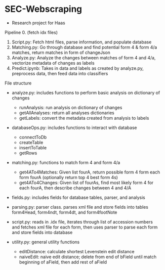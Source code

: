 # SEC-Webscraping
- Research project for Haas

Pipeline
0. (fetch idx files)
1. Script.py: Fetch html files, parse information, and populate database
2. Matching.py: Go through database and find potential form 4 & form 4/a matches, return matches in form of changeJson
3. Analyze.py: Analyze the changes between matches of form 4 and 4/a, vectorize metadata of changes as labels
4. Predict.ipynb: Takes in data and labels as created by analyze.py, preprocess data, then feed data into classifiers

File structure
- analyze.py: includes functions to perform basic analysis on dictionary of changes
    - runAnalysis: run analysis on dictionary of changes
    - getAllAnalyses: return all analyses dictionaries
    - getLabels: convert the metadata created from analysis to labels

- databaseOps.py: includes functions to interact with database
    - connectToDb
    - createTable
    - insertToTable
    - getRows
    
- matching.py: functions to match form 4 and form 4/a
    - get4ATo4Matches: Given list fourA, return possible form 4 form each form fourA (optionally return top 4 best form 4s)
    - get4ATo4Changes: Given list of fourAs, find most likely form 4 for each fourA, then describe changes between 4 and 4/A

- fields.py: includes fields for database tables, parser, and analysis

- parsing.py: parser class. parses xml file and store fields into tables form4Head, form4ndt, form4dt, and form4footNote

- script.py: reads in .idx file, iterates through list of accession numbers and fetches xml file for each form, then uses parser to parse each form and store fields into database

- utility.py: general utility functions
    - editDistance: calculate shortest Levenstein edit distance
    - naiveEdit: naive edit distance; delete from end of bField until match beginning of aField, then add rest of aField
    
